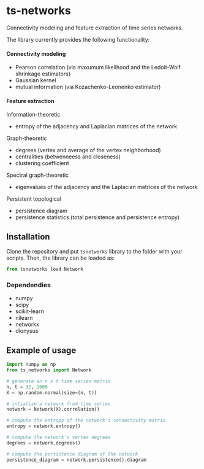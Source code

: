 # ts-networks

Connectivity modeling and feature extraction of time series networks.

The library currently provides the following functionality:

#### Connectivity modeling
- Pearson correlation (via maxumum likelihood and the Ledoit-Wolf shrinkage estimators)
- Gaussian kernel
- mutual information (via Kozachenko-Leonenko estimator)

#### Feature extraction

Information-theoretic
- entropy of the adjacency and Laplacian matrices of the network

Graph-theoretic
- degrees (vertex and average of the vertex neighborhood)
- centralities (betwenneess and closeness)
- clustering coefficient

Spectral graph-theoretic
- eigenvalues of the adjacency and the Laplacian matrices of the network

Persistent topological
- persistence diagram
- persistence statistics (total persistence and persistence entropy)

## Installation

Clone the repository and put `tsnetworks` library to the folder with your scripts. Then, the library can be loaded as:

```python
from tsnetworks load Network
```

### Dependendies

- numpy
- scipy
- scikit-learn
- nilearn
- networkx
- dionysus

## Example of usage

```python
import numpy as np
from ts_networks import Network

# generate an n x t time series matrix
n, t = 32, 1000
X = np.random.normal(size=(n, t))

# intialize a network from time series
network = Network(X).correlation()

# compute the entropy of the network's connectivity matrix
entropy = network.entropy()

# compute the network's vertex degrees
degrees = network.degrees()

# compute the persistence diagram of the network
persistence_diagram = network.persistence().diagram 
```
